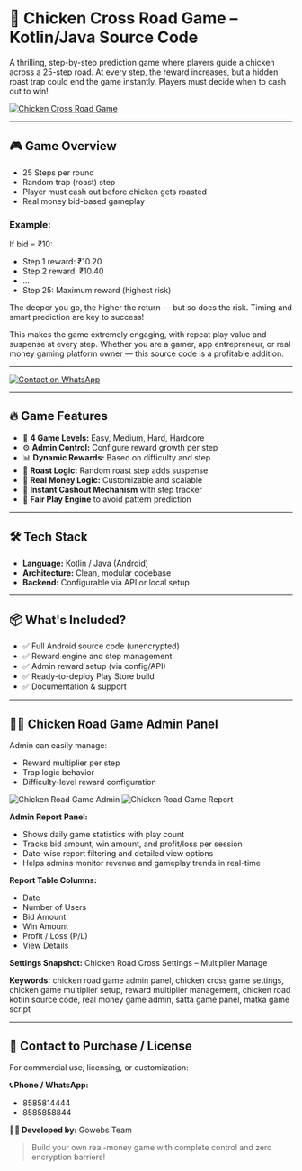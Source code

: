 # 🐔 Chicken Cross Road Game – Kotlin/Java Source Code

A thrilling, step-by-step prediction game where players guide a chicken across a 25-step road. At every step, the reward increases, but a hidden roast trap could end the game instantly. Players must decide when to cash out to win!

[![Chicken Cross Road Game](https://www.dpboss.solutions/images/chicken-road-source-code.png)](https://www.dpboss.solutions/blog/information/chicken-cross-road-game-source-code-buy-launch-your-own.html)

---

## 🎮 Game Overview
- 25 Steps per round
- Random trap (roast) step
- Player must cash out before chicken gets roasted
- Real money bid-based gameplay

### Example:
If bid = ₹10:
- Step 1 reward: ₹10.20
- Step 2 reward: ₹10.40
- ...
- Step 25: Maximum reward (highest risk)

The deeper you go, the higher the return — but so does the risk. Timing and smart prediction are key to success!

This makes the game extremely engaging, with repeat play value and suspense at every step. Whether you are a gamer, app entrepreneur, or real money gaming platform owner — this source code is a profitable addition.

---

[![Contact on WhatsApp](https://www.dpboss.solutions/images/chicekn-road-game-develop.png)](https://wa.me/918585858844)

---

## 🔥 Game Features
- 🧠 **4 Game Levels:** Easy, Medium, Hard, Hardcore
- ⚙️ **Admin Control:** Configure reward growth per step
- 📊 **Dynamic Rewards:** Based on difficulty and step
- 🚫 **Roast Logic:** Random roast step adds suspense
- 💼 **Real Money Logic:** Customizable and scalable
- 🎯 **Instant Cashout Mechanism** with step tracker
- 🔐 **Fair Play Engine** to avoid pattern prediction

---

## 🛠 Tech Stack
- **Language:** Kotlin / Java (Android)
- **Architecture:** Clean, modular codebase
- **Backend:** Configurable via API or local setup

---

## 📦 What's Included?
- ✅ Full Android source code (unencrypted)
- ✅ Reward engine and step management
- ✅ Admin reward setup (via config/API)
- ✅ Ready-to-deploy Play Store build
- ✅ Documentation & support

---

## 🧑‍💼 Chicken Road Game Admin Panel
Admin can easily manage:
- Reward multiplier per step
- Trap logic behavior
- Difficulty-level reward configuration

<img src="https://www.dpboss.solutions/images/chicken-road-game-admin.png" alt="Chicken Road Game Admin">

<img src="https://www.dpboss.solutions/images/chicken-road-game-report.png" alt="Chicken Road Game Report">

**Admin Report Panel:**
- Shows daily game statistics with play count
- Tracks bid amount, win amount, and profit/loss per session
- Date-wise report filtering and detailed view options
- Helps admins monitor revenue and gameplay trends in real-time

**Report Table Columns:**
- Date
- Number of Users
- Bid Amount
- Win Amount
- Profit / Loss (P/L)
- View Details

**Settings Snapshot:** Chicken Road Cross Settings – Multiplier Manage

**Keywords:** chicken road game admin panel, chicken cross game settings, chicken game multiplier setup, reward multiplier management, chicken road kotlin source code, real money game admin, satta game panel, matka game script

---

## 📲 Contact to Purchase / License
For commercial use, licensing, or customization:

**📞 Phone / WhatsApp:**
- 8585814444
- 8585858844

**👨‍💻 Developed by:** Gowebs Team

> Build your own real-money game with complete control and zero encryption barriers!